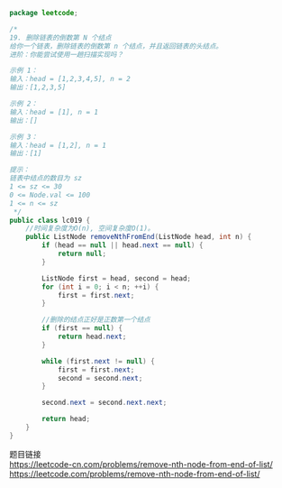 ```java
package leetcode;

/*
19. 删除链表的倒数第 N 个结点
给你一个链表，删除链表的倒数第 n 个结点，并且返回链表的头结点。
进阶：你能尝试使用一趟扫描实现吗？

示例 1：
输入：head = [1,2,3,4,5], n = 2
输出：[1,2,3,5]

示例 2：
输入：head = [1], n = 1
输出：[]

示例 3：
输入：head = [1,2], n = 1
输出：[1]

提示：
链表中结点的数目为 sz
1 <= sz <= 30
0 <= Node.val <= 100
1 <= n <= sz
 */
public class lc019 {
    //时间复杂度为O(n), 空间复杂度O(1)。
    public ListNode removeNthFromEnd(ListNode head, int n) {
        if (head == null || head.next == null) {
            return null;
        }

        ListNode first = head, second = head;
        for (int i = 0; i < n; ++i) {
            first = first.next;
        }

        //删除的结点正好是正数第一个结点
        if (first == null) {
            return head.next;
        }

        while (first.next != null) {
            first = first.next;
            second = second.next;
        }

        second.next = second.next.next;

        return head;
    }
}
```
题目链接        
https://leetcode-cn.com/problems/remove-nth-node-from-end-of-list/          
https://leetcode.com/problems/remove-nth-node-from-end-of-list/        

